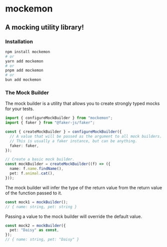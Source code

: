 # mockemon

## A mocking utility library!

### Installation

```sh
npm install mockemon
# or
yarn add mockemon
# or
pnpm add mockemon
# or
bun add mockemon
```

### The Mock Builder

The mock builder is a utility that allows you to create strongly typed mocks for your tests.

```ts
import { configureMockBuilder } from "mockemon";
import { faker } from "@faker-js/faker";

const { createMockBuilder } = configureMockBuilder({
  // A value that will be passed as the argument to all mock builders.
  // This is usually a faker instance, but can be anything.
  faker: faker,
});

// Create a basic mock builder.
const mockBuilder = createMockBuilder((f) => ({
  name: f.name.findName(),
  pet: f.animal.cat(),
}));
```

The mock builder will infer the type of the return value from the
return value of the function passed to it.

```ts
const mock1 = mockBuilder();
// { name: string, pet: string }
```

Passing a value to the mock builder will override the default value.

```ts
const mock2 = mockBuilder({
  pet: "Daisy" as const,
});
// { name: string, pet: "Daisy" }
```
